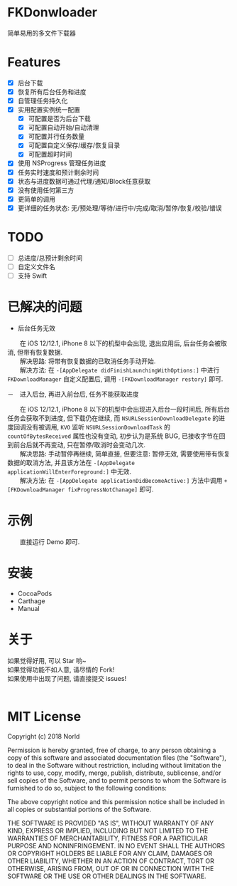 # FKDonwloader
简单易用的多文件下载器

# Features
* [x] 后台下载
* [x] 恢复所有后台任务和进度
* [x] 自管理任务持久化
* [x] 实用配置实例统一配置
    * [x] 可配置是否为后台下载
    * [x] 可配置自动开始/自动清理
    * [x] 可配置并行任务数量
    * [x] 可配置自定义保存/缓存/恢复目录
    * [x] 可配置超时时间
* [x] 使用 NSProgress 管理任务进度
* [x] 任务实时速度和预计剩余时间
* [x] 状态与进度数据可通过代理/通知/Block任意获取
* [x] 没有使用任何第三方
* [x] 更简单的调用
* [x] 更详细的任务状态: 无/预处理/等待/进行中/完成/取消/暂停/恢复/校验/错误

# TODO
* [ ] 总进度/总预计剩余时间
* [ ] 自定义文件名
* [ ] 支持 Swift

# 已解决的问题
- 后台任务无效

　　在 iOS 12/12.1, iPhone 8 以下的机型中会出现, 退出应用后, 后台任务会被取消, 但带有恢复数据.  
　　解决思路: 将带有恢复数据的已取消任务手动开始.  
　　解决方法: 在 `-[AppDelegate didFinishLaunchingWithOptions:]` 中进行 `FKDownloadManager` 自定义配置后, 调用 `-[FKDownloadManager restory]` 即可.  

－　进入后台, 再进入前台后, 任务不能获取进度

　　在 iOS 12/12.1, iPhone 8 以下的机型中会出现进入后台一段时间后, 所有后台任务会获取不到进度, 但下载仍在继续, 而 `NSURLSessionDownloadDelegate` 的进度回调没有被调用, `KVO` 监听 `NSURLSessionDownloadTask` 的 `countOfBytesReceived` 属性也没有变动, 初步认为是系统 BUG, 已接收字节在回到前台后就不再变动, 只在暂停/取消时会变动几次.  
　　解决思路: 手动暂停再继续, 简单直接, 但要注意: 暂停无效, 需要使用带有恢复数据的取消方法, 并且该方法在 `-[AppDelegate applicationWillEnterForeground:]` 中无效.  
　　解决方法: 在 `-[AppDelegate applicationDidBecomeActive:]` 方法中调用 `+[FKDownloadManager fixProgressNotChanage]` 即可.  


# 示例
　　直接运行 Demo 即可.
　　
# 安装
- CocoaPods
- Carthage
- Manual

# 关于
如果觉得好用, 可以 Star 哟~  
如果觉得功能不如人意, 请尽情的 Fork!  
如果使用中出现了问题, 请直接提交 issues!  
　　

# MIT License

Copyright (c) 2018 Norld

Permission is hereby granted, free of charge, to any person obtaining a copy
of this software and associated documentation files (the "Software"), to deal
in the Software without restriction, including without limitation the rights
to use, copy, modify, merge, publish, distribute, sublicense, and/or sell
copies of the Software, and to permit persons to whom the Software is
furnished to do so, subject to the following conditions:

The above copyright notice and this permission notice shall be included in all
copies or substantial portions of the Software.

THE SOFTWARE IS PROVIDED "AS IS", WITHOUT WARRANTY OF ANY KIND, EXPRESS OR
IMPLIED, INCLUDING BUT NOT LIMITED TO THE WARRANTIES OF MERCHANTABILITY,
FITNESS FOR A PARTICULAR PURPOSE AND NONINFRINGEMENT. IN NO EVENT SHALL THE
AUTHORS OR COPYRIGHT HOLDERS BE LIABLE FOR ANY CLAIM, DAMAGES OR OTHER
LIABILITY, WHETHER IN AN ACTION OF CONTRACT, TORT OR OTHERWISE, ARISING FROM,
OUT OF OR IN CONNECTION WITH THE SOFTWARE OR THE USE OR OTHER DEALINGS IN THE
SOFTWARE.


